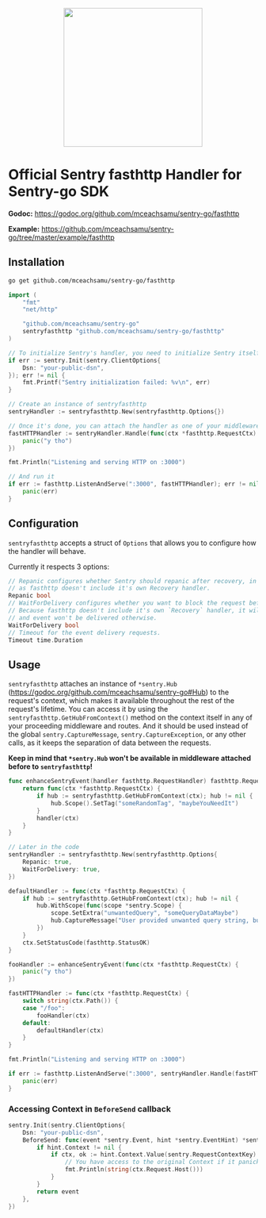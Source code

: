 <p align="center">
  <a href="https://sentry.io" target="_blank" align="center">
    <img src="https://sentry-brand.storage.googleapis.com/sentry-logo-black.png" width="280">
  </a>
  <br />
</p>

# Official Sentry fasthttp Handler for Sentry-go SDK

**Godoc:** https://godoc.org/github.com/mceachsamu/sentry-go/fasthttp

**Example:** https://github.com/mceachsamu/sentry-go/tree/master/example/fasthttp

## Installation

```sh
go get github.com/mceachsamu/sentry-go/fasthttp
```

```go
import (
	"fmt"
	"net/http"

	"github.com/mceachsamu/sentry-go"
	sentryfasthttp "github.com/mceachsamu/sentry-go/fasthttp"
)

// To initialize Sentry's handler, you need to initialize Sentry itself beforehand
if err := sentry.Init(sentry.ClientOptions{
	Dsn: "your-public-dsn",
}); err != nil {
	fmt.Printf("Sentry initialization failed: %v\n", err)
}

// Create an instance of sentryfasthttp
sentryHandler := sentryfasthttp.New(sentryfasthttp.Options{})

// Once it's done, you can attach the handler as one of your middlewares
fastHTTPHandler := sentryHandler.Handle(func(ctx *fasthttp.RequestCtx) {
	panic("y tho")
})

fmt.Println("Listening and serving HTTP on :3000")

// And run it
if err := fasthttp.ListenAndServe(":3000", fastHTTPHandler); err != nil {
	panic(err)
}
```

## Configuration

`sentryfasthttp` accepts a struct of `Options` that allows you to configure how the handler will behave.

Currently it respects 3 options:

```go
// Repanic configures whether Sentry should repanic after recovery, in most cases it should be set to false,
// as fasthttp doesn't include it's own Recovery handler.
Repanic bool
// WaitForDelivery configures whether you want to block the request before moving forward with the response.
// Because fasthttp doesn't include it's own `Recovery` handler, it will restart the application,
// and event won't be delivered otherwise.
WaitForDelivery bool
// Timeout for the event delivery requests.
Timeout time.Duration
```

## Usage

`sentryfasthttp` attaches an instance of `*sentry.Hub` (https://godoc.org/github.com/mceachsamu/sentry-go#Hub) to the request's context, which makes it available throughout the rest of the request's lifetime.
You can access it by using the `sentryfasthttp.GetHubFromContext()` method on the context itself in any of your proceeding middleware and routes.
And it should be used instead of the global `sentry.CaptureMessage`, `sentry.CaptureException`, or any other calls, as it keeps the separation of data between the requests.

**Keep in mind that `*sentry.Hub` won't be available in middleware attached before to `sentryfasthttp`!**

```go
func enhanceSentryEvent(handler fasthttp.RequestHandler) fasthttp.RequestHandler {
	return func(ctx *fasthttp.RequestCtx) {
		if hub := sentryfasthttp.GetHubFromContext(ctx); hub != nil {
			hub.Scope().SetTag("someRandomTag", "maybeYouNeedIt")
		}
		handler(ctx)
	}
}

// Later in the code
sentryHandler := sentryfasthttp.New(sentryfasthttp.Options{
	Repanic: true,
	WaitForDelivery: true,
})

defaultHandler := func(ctx *fasthttp.RequestCtx) {
	if hub := sentryfasthttp.GetHubFromContext(ctx); hub != nil {
		hub.WithScope(func(scope *sentry.Scope) {
			scope.SetExtra("unwantedQuery", "someQueryDataMaybe")
			hub.CaptureMessage("User provided unwanted query string, but we recovered just fine")
		})
	}
	ctx.SetStatusCode(fasthttp.StatusOK)
}

fooHandler := enhanceSentryEvent(func(ctx *fasthttp.RequestCtx) {
	panic("y tho")
})

fastHTTPHandler := func(ctx *fasthttp.RequestCtx) {
	switch string(ctx.Path()) {
	case "/foo":
		fooHandler(ctx)
	default:
		defaultHandler(ctx)
	}
}

fmt.Println("Listening and serving HTTP on :3000")

if err := fasthttp.ListenAndServe(":3000", sentryHandler.Handle(fastHTTPHandler)); err != nil {
	panic(err)
}
```

### Accessing Context in `BeforeSend` callback

```go
sentry.Init(sentry.ClientOptions{
	Dsn: "your-public-dsn",
	BeforeSend: func(event *sentry.Event, hint *sentry.EventHint) *sentry.Event {
		if hint.Context != nil {
			if ctx, ok := hint.Context.Value(sentry.RequestContextKey).(*fasthttp.RequestCtx); ok {
				// You have access to the original Context if it panicked
				fmt.Println(string(ctx.Request.Host()))
			}
		}
		return event
	},
})
```
